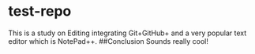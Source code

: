# test-repo
This is a study on Editing integrating Git+GitHub+ and a very popular text editor which is NotePad++.
##Conclusion
Sounds really cool!
